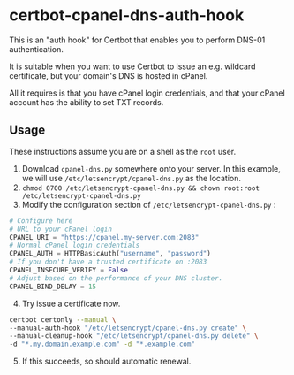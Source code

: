 # certbot-cpanel-dns-auth-hook

This is an "auth hook" for Certbot that enables you to perform DNS-01 authentication.

It is suitable when you want to use Certbot to issue an e.g. wildcard certificate, but your domain's DNS is hosted in cPanel.

All it requires is that you have cPanel login credentials, and that your cPanel account has the ability to set TXT records.

## Usage

These instructions assume you are on a shell as the `root` user.

1. Download `cpanel-dns.py` somewhere onto your server. In this example, we will use `/etc/letsencrypt/cpanel-dns.py` as the location.
2. `chmod 0700 /etc/letsencrypt-cpanel-dns.py && chown root:root /etc/letsencrypt-cpanel-dns.py`
3. Modify the configuration section of `/etc/letsencrypt-cpanel-dns.py` :

```python
# Configure here
# URL to your cPanel login
CPANEL_URI = "https://cpanel.my-server.com:2083"
# Normal cPanel login credentials
CPANEL_AUTH = HTTPBasicAuth("username", "password")
# If you don't have a trusted certificate on :2083
CPANEL_INSECURE_VERIFY = False
# Adjust based on the performance of your DNS cluster.
CPANEL_BIND_DELAY = 15
```

4. Try issue a certificate now.

```bash
certbot certonly --manual \
--manual-auth-hook "/etc/letsencrypt/cpanel-dns.py create" \
--manual-cleanup-hook "/etc/letsencrypt/cpanel-dns.py delete" \
-d "*.my.domain.example.com" -d "*.example.com"
```
5. If this succeeds, so should automatic renewal.